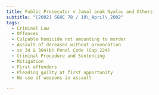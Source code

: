 ```yaml
---
title: Public Prosecutor v Jamal anak Nyalau and Others
subtitle: "[2002] SGHC 78 / 19\_April\_2002"
tags:
  - Criminal Law
  - Offences
  - Culpable homicide not amounting to murder
  - Assault of deceased without provocation
  - ss 34 & 304(b) Penal Code (Cap 224)
  - Criminal Procedure and Sentencing
  - Mitigation
  - First offenders
  - Pleading guilty at first opportunity
  - No use of weapons in assault

---
```


